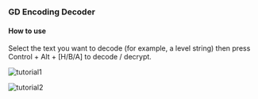 ### GD Encoding Decoder

#### How to use

Select the text you want to decode (for example, a level string) then press Control + Alt + [H/B/A] to decode / decrypt.

![tutorial1](https://cdn.discordapp.com/attachments/404692339404177408/744469716466401420/unknown.png)

![tutorial2](https://cdn.discordapp.com/attachments/404692339404177408/744469731796451348/unknown.png)
